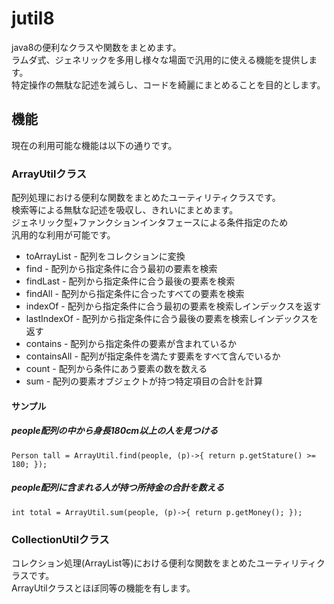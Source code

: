 # jutil8
java8の便利なクラスや関数をまとめます。  
ラムダ式、ジェネリックを多用し様々な場面で汎用的に使える機能を提供します。  
特定操作の無駄な記述を減らし、コードを綺麗にまとめることを目的とします。

## 機能
現在の利用可能な機能は以下の通りです。

### ArrayUtilクラス
配列処理における便利な関数をまとめたユーティリティクラスです。  
検索等による無駄な記述を吸収し、きれいにまとめます。  
ジェネリック型+ファンクションインタフェースによる条件指定のため  
汎用的な利用が可能です。  
* toArrayList - 配列をコレクションに変換
* find - 配列から指定条件に合う最初の要素を検索
* findLast - 配列から指定条件に合う最後の要素を検索
* findAll - 配列から指定条件に合ったすべての要素を検索
* indexOf - 配列から指定条件に合う最初の要素を検索しインデックスを返す
* lastIndexOf - 配列から指定条件に合う最後の要素を検索しインデックスを返す
* contains - 配列から指定条件の要素が含まれているか
* containsAll - 配列が指定条件を満たす要素をすべて含んでいるか
* count - 配列から条件にあう要素の数を数える
* sum - 配列の要素オブジェクトが持つ特定項目の合計を計算

#### サンプル
##### people配列の中から身長180cm以上の人を見つける  

    Person tall = ArrayUtil.find(people, (p)->{ return p.getStature() >= 180; });

##### people配列に含まれる人が持つ所持金の合計を数える

    int total = ArrayUtil.sum(people, (p)->{ return p.getMoney(); });

### CollectionUtilクラス
コレクション処理(ArrayList等)における便利な関数をまとめたユーティリティクラスです。  
ArrayUtilクラスとほぼ同等の機能を有します。  


